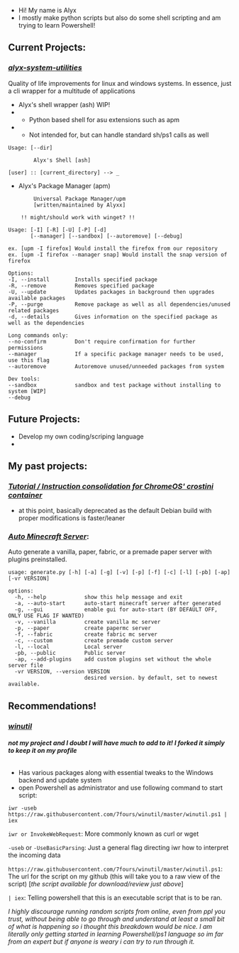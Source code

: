 - Hi! My name is Alyx
- I mostly make python scripts but also do some shell scripting and am trying to learn Powershell!

## Current Projects:

### *[alyx-system-utilities](https://github.com/7fours/alyx-system-utilities)*
Quality of life improvements for linux and windows systems. In essence, just a cli wrapper for a multitude of applications
- Alyx's shell wrapper (ash) WIP!
- - Python based shell for asu extensions such as apm
- - Not intended for, but can handle standard sh/ps1 calls as well
```
Usage: [--dir]
```
```
        Alyx's Shell [ash]
        
[user] :: [current_directory] --> _ 
```

- Alyx's Package Manager (apm)
```
        Universal Package Manager/upm     
        [written/maintained by Alyxx]
        
    !! might/should work with winget? !!

Usage: [-I] [-R] [-U] [-P] [-d]
       [--manager] [--sandbox] [--autoremove] [--debug]
       
ex. [upm -I firefox] Would install the firefox from our repository
ex. [upm -I firefox --manager snap] Would install the snap version of firefox

Options:
-I, --install        Installs specified package
-R, --remove         Removes specified package
-U, --update         Updates packages in background then upgrades available packages
-P, --purge          Remove package as well as all dependencies/unused related packages
-d, --details        Gives information on the specified package as well as the dependencies

Long commands only:
--no-confirm         Don't require confirmation for further permissions
--manager            If a specific package manager needs to be used, use this flag
--autoremove         Autoremove unused/unneeded packages from system

Dev tools:
--sandbox            sandbox and test package without installing to system [WIP]
--debug
```

## Future Projects:

- Develop my own coding/scriping language
- 

## My past projects:

### *[Tutorial / Instruction consolidation for ChromeOS' crostini container](https://github.com/7fours/crostini)*
- at this point, basically deprecated as the default Debian build with proper modifications is faster/leaner

### *[Auto Minecraft Server](https://github.com/7fours/auto-mcserver)*:
Auto generate a vanilla, paper, fabric, or a premade paper server with plugins preinstalled.

```
usage: generate.py [-h] [-a] [-g] [-v] [-p] [-f] [-c] [-l] [-pb] [-ap] [-vr VERSION]

options:
  -h, --help            show this help message and exit
  -a, --auto-start      auto-start minecraft server after generated
  -g, --gui             enable gui for auto-start (BY DEFAULT OFF, ONLY USE FLAG IF WANTED)
  -v, --vanilla         create vanilla mc server
  -p, --paper           create papermc server
  -f, --fabric          create fabric mc server
  -c, --custom          create premade custom server
  -l, --local           Local server
  -pb, --public         Public server
  -ap, --add-plugins    add custom plugins set without the whole server file
  -vr VERSION, --version VERSION
                        desired version. by default, set to newest available.
```
## Recommendations!
### *[winutil](https://github.com/7fours/winutil)* 
###### ***not my project and I doubt I will have much to add to it! I forked it simply to keep it on my profile***
- Has various packages along with essential tweaks to the Windows backend and update system
- open Powershell as administrator and use following command to start script:

```
iwr -useb https://raw.githubusercontent.com/7fours/winutil/master/winutil.ps1 | iex
```
`iwr or InvokeWebRequest`: More commonly known as curl or wget

`-useb` or `-UseBasicParsing`: Just a general flag directing iwr how to interpret the incoming data

`https://raw.githubusercontent.com/7fours/winutil/master/winutil.ps1`: The url for the script on my github (this will take you to a raw view of the script) [*the script available for download/review just above*]

`| iex`: Telling powershell that this is an executable script that is to be ran.

*I highly discourage running random scripts from online, even from ppl you trust, without being able to go through and understand at least a small bit of what is happening so i thought this breakdown would be nice. I am literally only getting started in learning Powershell/ps1 language so im far from an expert but if anyone is weary i can try to run through it.*
